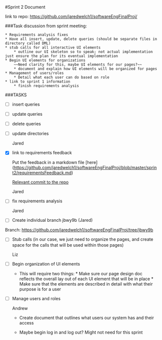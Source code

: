 #Sprint 2 Document

link to repo: https://github.com/jaredwelch1/softwareEngFinalProj/

###Task discussion from sprint meeting:

	* Requirements analysis fixes
	* Have all insert, update, delete queries (should be separate files in directory called DML)
	* stub calls for all interactive UI elements
		* outline our UI skeleton so to speak; not actual implementation just ensure the plan for its eventual implementation
	* Begin UI elements for organizations 
		~~Need clarity for this, maybe UI elements for our pages?~~
		* document and explain how UI elements will be organized for pages
	* Management of users/roles 
		* Detail what each user can do based on role
	* link to sprint 1 information 
		* finish requirements analysis

###TASKS 

- [ ] insert queries

- [ ] update queries 

- [ ] delete queries

- [ ] update directories

	Jared 

- [x] link to requirements feedback

	Put the feedback in a markdown file [here]	(https://github.com/jaredwelch1/softwareEngFinalProj/blob/master/sprint2/requirementsFeedback.md)

	[Relevant commit to the repo](https://github.com/jaredwelch1/softwareEngFinalProj/commit/e51a2f54a9294bace16e574ceec806ccc2b8e98c)

	Jared
	
- [ ] fix requirements analysis 

	Jared
- [ ] Create individual branch jbwy9b (Jared)
 
 Branch: https://github.com/jaredwelch1/softwareEngFinalProj/tree/jbwy9b

- [ ] Stub calls (in our case, we just need to organize the pages, and create space for the calls that will be used within those pages)
	
	Liz
	
- [ ] Begin organization of UI elements 
	
	* This will require two things: 
			* Make sure our page design doc reflects the overall lay out of each UI element that will be in place
			* Make sure that the elements are described in detail with what their purpose is for a user

- [ ] Manage users and roles

	Andrew

	* Create document that outlines what users our system has and their access
		
	* Maybe begin log in and log out? Might not need for this sprint
	
